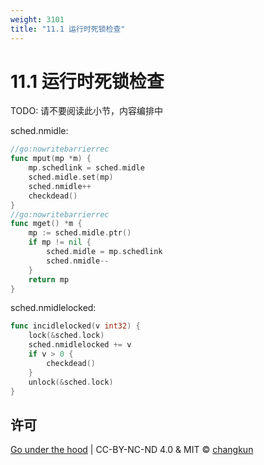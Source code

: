 ```yaml
---
weight: 3101
title: "11.1 运行时死锁检查"
---
```


# 11.1 运行时死锁检查

TODO: 请不要阅读此小节，内容编排中

sched.nmidle:

```go
//go:nowritebarrierrec
func mput(mp *m) {
	mp.schedlink = sched.midle
	sched.midle.set(mp)
	sched.nmidle++
	checkdead()
}
//go:nowritebarrierrec
func mget() *m {
	mp := sched.midle.ptr()
	if mp != nil {
		sched.midle = mp.schedlink
		sched.nmidle--
	}
	return mp
}
```

sched.nmidlelocked:

```go
func incidlelocked(v int32) {
	lock(&sched.lock)
	sched.nmidlelocked += v
	if v > 0 {
		checkdead()
	}
	unlock(&sched.lock)
}
```

## 许可

[Go under the hood](https://github.com/changkun/go-under-the-hood) | CC-BY-NC-ND 4.0 & MIT &copy; [changkun](https://changkun.de)



